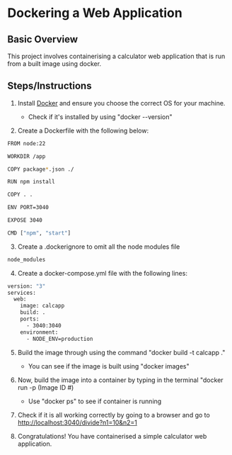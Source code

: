 # Dockering a Web Application

## Basic Overview
This project involves containerising a calculator web application that is run from a built image using docker.

## Steps/Instructions
1. Install [Docker](https://www.docker.com/get-started/) and ensure you choose the correct OS for your machine.
    - Check if it's installed by using "docker --version"

2. Create a Dockerfile with the following below:
```bash
FROM node:22

WORKDIR /app

COPY package*.json ./

RUN npm install

COPY . .

ENV PORT=3040

EXPOSE 3040

CMD ["npm", "start"]
```

3. Create a .dockerignore to omit all the node modules file
```bash
node_modules
```

4. Create a docker-compose.yml file with the following lines:
```bash
version: "3"
services:
  web:
    image: calcapp
    build: .
    ports:
      - 3040:3040
    environment:
      - NODE_ENV=production
```

5. Build the image through using the command "docker build -t calcapp ."
    - You can see if the image is built using "docker images"

6. Now, build the image into a container by typing in the terminal "docker run -p (Image ID #)
    - Use "docker ps" to see if container is running
   
7. Check if it is all working correctly by going to a browser and go to <http://localhost:3040/divide?n1=10&n2=1>
   
8. Congratulations! You have containerised a simple calculator web application.
